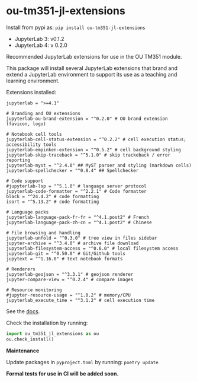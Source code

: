 # ou-tm351-jl-extensions

Install from pypi as: `pip install ou-tm351-jl-extensions`

- JupyterLab 3: v0.1.2
- JupyterLab 4: v 0.2.0

Recommended JupyterLab extensions for use in the OU TM351 module.

This package will install several JupyterLab extensions that brand and extend a JupyterLab environment to support its use as a teaching and learning environment.

Extensions installed:

```text
jupyterlab = ">=4.1"

# Branding and OU extensions
jupyterlab-ou-brand-extension = "^0.2.0" # OU brand extension (favicon, logo)

# Notebook cell tools
jupyterlab-cell-status-extension = "^0.2.2" # cell execution status; accessibility tools
jupyterlab-empinken-extension = "^0.5.2" # cell background styling
jupyterlab-skip-traceback = "^5.1.0" # skip trackeback / error reporting
jupyterlab-myst = "^2.4.0" ## MyST parser and styling (markdown cells)
jupyterlab-spellchecker = "^0.8.4" ## Spellchecker

# Code support
#jupyterlab-lsp = "^5.1.0" # language server protocol
jupyterlab-code-formatter = "^2.2.1" # Code formatter
black = "^24.4.2" # code formatting
isort = "^5.13.2" # code formatting

# Language packs
jupyterlab-language-pack-fr-fr = "^4.1.post2" # French
jupyterlab-language-pack-zh-cn = "^4.1.post2" # Chinese

# File browsing and handling
jupyterlab-unfold = "^0.3.0" # tree view in files sidebar
jupyter-archive = "^3.4.0" # archive file download
jupyterlab-filesystem-access = "^0.6.0" # local filesystem access
jupyterlab-git = "^0.50.0" # Git/Github tools
jupytext = "^1.16.0" # text notebook formats

# Renderers
jupyterlab-geojson = "^3.3.1" # geojson renderer
jupyter-compare-view = "^0.2.4" # compare images

# Resource monitoring
#jupyter-resource-usage = "^1.0.2" # memory/CPU
jupyterlab_execute_time = "^3.1.2" # cell execution time
```

See the [docs]().

Check the installation by running:

```python
import ou_tm351_jl_extensions as ou
ou.check_install()
```

__Maintenance__

Update packages in `pyproject.toml` by running: `poetry update`

__Formal tests for use in CI will be added soon.__
